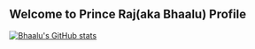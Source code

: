 <h2 style="align-self: center;">Welcome to Prince Raj(aka Bhaalu) Profile</h2>

[![Bhaalu's GitHub stats](https://github-readme-stats.vercel.app/api?username=Bhaalu-69)](https://github.com/anuraghazra/github-readme-stats)

